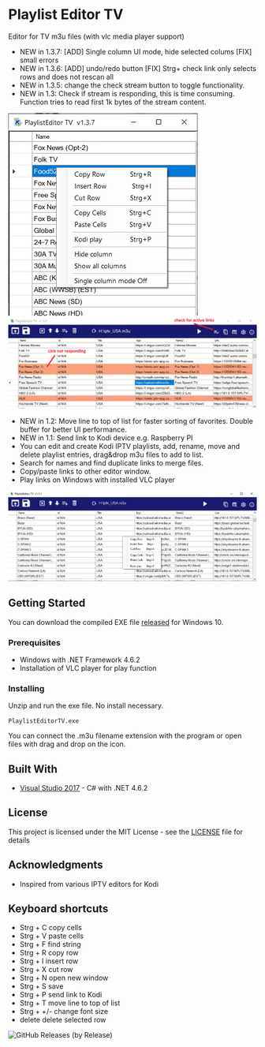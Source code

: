 
# Playlist Editor TV
Editor for TV m3u files (with vlc media player support)

- NEW in 1.3.7: [ADD] Single column UI mode, hide selected colums [FIX] small errors
- NEW in 1.3.6: [ADD] undo/redo button [FIX] Strg+ check link only selects rows and does not rescan all
- NEW in 1.3.5: change the check stream button to toggle functionality. 
- NEW in 1.3: Check if stream is responding, this is time consuming. Function tries to read first 1k bytes of the stream content.
  
![UI](Singlecolumn.jpg)
![UI](KodiPlaylistEditorTV1.3a.PNG)

- NEW in 1.2: Move line to top of list for faster sorting of favorites. Double buffer for better UI performance.
- NEW in 1.1: Send link to Kodi device e.g. Raspberry PI
- You can edit and create Kodi IPTV playlists, add, rename, move and delete playlist entries, drag&drop m3u files to add to list. 
- Search for names and find duplicate links to merge files. 
- Copy/paste links to other editor window. 
- Play links on Windows with installed VLC player 


![UI](playlisteditTV1.png)

## Getting Started

You can download the compiled EXE file [released](https://github.com/Isayso/PlaylistEditorTV/releases) for Windows 10.  


### Prerequisites

- Windows with .NET Framework 4.6.2
- Installation of VLC player for play function 


### Installing

Unzip and run the exe file. No install necessary.


```
PlaylistEditorTV.exe
```


You can connect the .m3u filename extension with the program or open files with drag and drop on the icon.


## Built With

* [Visual Studio 2017](https://visualstudio.microsoft.com/) - C# with .NET 4.6.2


## License

This project is licensed under the MIT License - see the [LICENSE](LICENSE) file for details

## Acknowledgments

* Inspired from various IPTV editors for Kodi

## Keyboard shortcuts
- Strg + C copy cells
- Strg + V paste cells
- Strg + F find string
- Strg + R copy row
- Strg + I insert row
- Strg + X cut row
- Strg + N open new window
- Strg + S save
- Strg + P send link to Kodi
- Strg + T move line to top of list
- Strg + +/- change font size
- delete delete selected row


![GitHub Releases (by Release)](https://img.shields.io/github/downloads/Isayso/PlaylistEditorTV/v1.3.6/total)
